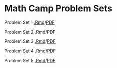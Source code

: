 # Math Camp Problem Sets 
Problem Set 1 [.Rmd](pset1.Rmd)/[PDF](pset1.pdf) 

Problem Set 2 [.Rmd](pset2.Rmd)/[PDF](pset2.pdf) 

Problem Set 3 [.Rmd](pset3.Rmd)/[PDF](pset3.pdf) 

Problem Set 4 [.Rmd](pset4.Rmd)/[PDF](pset4.pdf) 

Problem Set 5 [.Rmd](pset4.Rmd)/[PDF](pset5.pdf)
